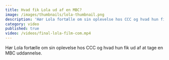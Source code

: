 ```yaml
---
title: Hvad fik Lola ud af en MBC?
image: /images/thumbnails/lola-thumbnail.png
description: 'Hør Lola fortælle om sin oplevelse hos CCC og hvad hun fik ud af at tage en MBC uddannelse.'
category: video
published: true
video: /videos/final-lola-film-com.mp4
---
```


Hør Lola fortælle om sin oplevelse hos CCC og hvad hun fik ud af at tage en MBC uddannelse.